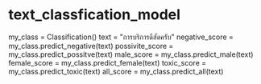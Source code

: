 # text_classfication_model

my_class = Classification()
text = "การบริการดีสัดครับ"
negative_score = my_class.predict_negative(text)
possivite_score = my_class.predict_possitve(text)
male_score = my_class.predict_male(text)
female_score = my_class.predict_female(text)
toxic_score = my_class.predict_toxic(text)
all_score = my_class.predict_all(text)

